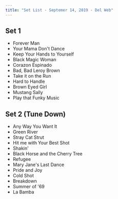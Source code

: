 ```yaml
---
title: "Set List - Septemer 14, 2019 - Del Web"
---
```


## Set 1

- Forever Man
- Your Mama Don't Dance
- Keep Your Hands to Yourself
- Black Magic Woman
- Corazon Espinado
- Bad, Bad Leroy Brown
- Take it on the Run
- Hard to Handle
- Brown Eyed Girl
- Mustang Sally
- Play that Funky Music

## Set 2 (Tune Down)

- Any Way You Want It
- Green River
- Stray Cat Strut
- Hit me with Your Best Shot
- Shakin'
- Black Horse and the Cherry Tree
- Refugee
- Mary Jane's Last Dance
- Pride and Joy
- Cold Shot
- Breakdown
- Summer of '69
- La Bamba
